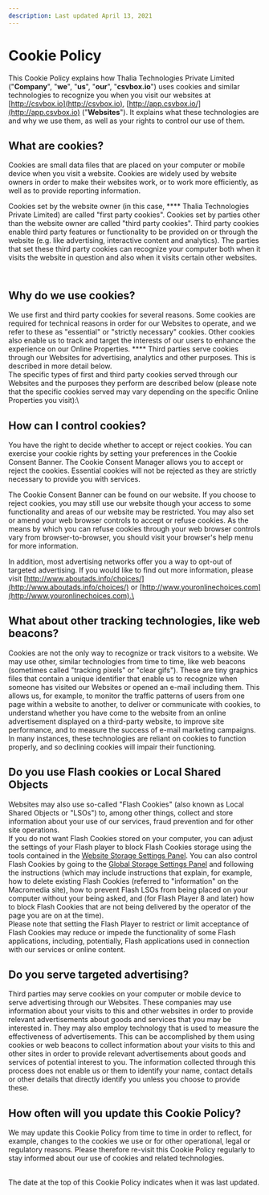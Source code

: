 ```yaml
---
description: Last updated April 13, 2021
---
```


# Cookie Policy

This Cookie Policy explains how Thalia Technologies Private Limited ("**Company**", "**we**", "**us**", "**our**", "**csvbox.io**") uses cookies and similar technologies to recognize you when you visit our websites at [http://csvbox.io](http://csvbox.io), [http://app.csvbox.io/](http://app.csvbox.io) ("**Websites**"). It explains what these technologies are and why we use them, as well as your rights to control our use of them.

## **What are cookies?**

Cookies are small data files that are placed on your computer or mobile device when you visit a website. Cookies are widely used by website owners in order to make their websites work, or to work more efficiently, as well as to provide reporting information.

Cookies set by the website owner (in this case, **** Thalia Technologies Private Limited) are called "first party cookies". Cookies set by parties other than the website owner are called "third party cookies". Third party cookies enable third party features or functionality to be provided on or through the website (e.g. like advertising, interactive content and analytics). The parties that set these third party cookies can recognize your computer both when it visits the website in question and also when it visits certain other websites.

\
**Why do we use cookies?**
--------------------------

We use first and third party cookies for several reasons. Some cookies are required for technical reasons in order for our Websites to operate, and we refer to these as "essential" or "strictly necessary" cookies. Other cookies also enable us to track and target the interests of our users to enhance the experience on our Online Properties. **** Third parties serve cookies through our Websites for advertising, analytics and other purposes. This is described in more detail below.\
The specific types of first and third party cookies served through our Websites and the purposes they perform are described below (please note that the specific cookies served may vary depending on the specific Online Properties you visit):\


## **How can I control cookies?**

You have the right to decide whether to accept or reject cookies. You can exercise your cookie rights by setting your preferences in the Cookie Consent Banner. The Cookie Consent Manager allows you to accept or reject the cookies. Essential cookies will not be rejected as they are strictly necessary to provide you with services.

The Cookie Consent Banner can be found on our website. If you choose to reject cookies, you may still use our website though your access to some functionality and areas of our website may be restricted. You may also set or amend your web browser controls to accept or refuse cookies. As the means by which you can refuse cookies through your web browser controls vary from browser-to-browser, you should visit your browser's help menu for more information.

In addition, most advertising networks offer you a way to opt-out of targeted advertising. If you would like to find out more information, please visit [http://www.aboutads.info/choices/](http://www.aboutads.info/choices/) or [http://www.youronlinechoices.com](http://www.youronlinechoices.com).\


## **What about other tracking technologies, like web beacons?**

Cookies are not the only way to recognize or track visitors to a website. We may use other, similar technologies from time to time, like web beacons (sometimes called "tracking pixels" or "clear gifs"). These are tiny graphics files that contain a unique identifier that enable us to recognize when someone has visited our Websites or opened an e-mail including them. This allows us, for example, to monitor the traffic patterns of users from one page within a website to another, to deliver or communicate with cookies, to understand whether you have come to the website from an online advertisement displayed on a third-party website, to improve site performance, and to measure the success of e-mail marketing campaigns. In many instances, these technologies are reliant on cookies to function properly, and so declining cookies will impair their functioning.

## **Do you use Flash cookies or Local Shared Objects**

Websites may also use so-called "Flash Cookies" (also known as Local Shared Objects or "LSOs") to, among other things, collect and store information about your use of our services, fraud prevention and for other site operations.\
If you do not want Flash Cookies stored on your computer, you can adjust the settings of your Flash player to block Flash Cookies storage using the tools contained in the [Website Storage Settings Panel](http://www.macromedia.com/support/documentation/en/flashplayer/help/settings\_manager07.html). You can also control Flash Cookies by going to the [Global Storage Settings Panel](http://www.macromedia.com/support/documentation/en/flashplayer/help/settings\_manager03.html) and following the instructions (which may include instructions that explain, for example, how to delete existing Flash Cookies (referred to "information" on the Macromedia site), how to prevent Flash LSOs from being placed on your computer without your being asked, and (for Flash Player 8 and later) how to block Flash Cookies that are not being delivered by the operator of the page you are on at the time).\
Please note that setting the Flash Player to restrict or limit acceptance of Flash Cookies may reduce or impede the functionality of some Flash applications, including, potentially, Flash applications used in connection with our services or online content.

## **Do you serve targeted advertising?**

Third parties may serve cookies on your computer or mobile device to serve advertising through our Websites. These companies may use information about your visits to this and other websites in order to provide relevant advertisements about goods and services that you may be interested in. They may also employ technology that is used to measure the effectiveness of advertisements. This can be accomplished by them using cookies or web beacons to collect information about your visits to this and other sites in order to provide relevant advertisements about goods and services of potential interest to you. The information collected through this process does not enable us or them to identify your name, contact details or other details that directly identify you unless you choose to provide these.

## **How often will you update this Cookie Policy?**

We may update this Cookie Policy from time to time in order to reflect, for example, changes to the cookies we use or for other operational, legal or regulatory reasons. Please therefore re-visit this Cookie Policy regularly to stay informed about our use of cookies and related technologies.

\
The date at the top of this Cookie Policy indicates when it was last updated.
